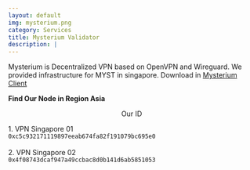 ```yaml
---
layout: default
img: mysterium.png
category: Services
title: Mysterium Validator
description: |
---
```

Mysterium is Decentralized VPN based on OpenVPN and Wireguard. We provided infrastructure for MYST in singapore. Download in [Mysterium Client](https://www.mysteriumvpn.com/download)

<b>Find Our Node in Region Asia</b>
<p align="center">Our ID</p>
1. VPN Singapore 01
<code align="center">
0xc5c932171119897eeab674fa82f191079bc695e0
</code>
<br>
2. VPN Singapore 02
<code align="center">
0x4f08743dcaf947a49ccbac8d0b141d6ab5851053
</code>


